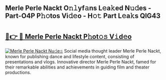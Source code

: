 ## Merle Perle Nackt O𝚗𝚕yf𝚊ns L𝚎a𝚔ed N𝚞𝚍es - Part-O4P P𝚑𝚘tos Vi𝚍𝚎o - H𝚘𝚝 Part L𝚎a𝚔s QIG43

# <h2><a href="http://kf51b46.oniu.top/?m=Merle+Perle+Nackt">🔗👉 🔴 Merle Perle Nackt P𝚑ot𝚘𝚜 V𝚒d𝚎o</a></h2>

[![Merle Perle Nackt Nu𝚍e𝚜](https://i.imgur.com/0qMVB7G.gif)](http://kf51b46.oniu.top/?m=Merle+Perle+Nackt)
Social media thought leader Merle Perle Nackt, known for publishing dance and lifestyle content, consisting of presentations and vlogs. Innovative director Merle Perle Nackt, famed for their remarkable abilities and achievements in guiding film and theater productions.  
